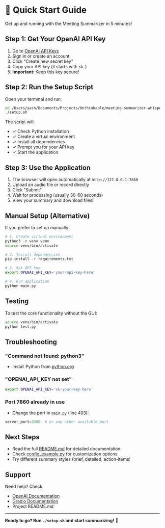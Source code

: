 # 🚀 Quick Start Guide

Get up and running with the Meeting Summarizer in 5 minutes!

## Step 1: Get Your OpenAI API Key

1. Go to [OpenAI API Keys](https://platform.openai.com/api-keys)
2. Sign in or create an account
3. Click "Create new secret key"
4. Copy your API key (it starts with `sk-`)
5. **Important**: Keep this key secure!

## Step 2: Run the Setup Script

Open your terminal and run:

```bash
cd /Users/yash/Documents/Projects/Unthinkable/meeting-summarizer-whisper-api
./setup.sh
```

The script will:
- ✓ Check Python installation
- ✓ Create a virtual environment
- ✓ Install all dependencies
- ✓ Prompt you for your API key
- ✓ Start the application

## Step 3: Use the Application

1. The browser will open automatically at `http://127.0.0.1:7860`
2. Upload an audio file or record directly
3. Click "Submit"
4. Wait for processing (usually 30-60 seconds)
5. View your summary and download files!

## Manual Setup (Alternative)

If you prefer to set up manually:

```bash
# 1. Create virtual environment
python3 -m venv venv
source venv/bin/activate

# 2. Install dependencies
pip install -r requirements.txt

# 3. Set API key
export OPENAI_API_KEY='your-api-key-here'

# 4. Run application
python main.py
```

## Testing

To test the core functionality without the GUI:

```bash
source venv/bin/activate
python test.py
```

## Troubleshooting

### "Command not found: python3"
- Install Python from [python.org](https://www.python.org/downloads/)

### "OPENAI_API_KEY not set"
```bash
export OPENAI_API_KEY='sk-your-key-here'
```

### Port 7860 already in use
- Change the port in `main.py` (line 403):
```python
server_port=8080  # or any other available port
```

## Next Steps

- Read the full [README.md](README.md) for detailed documentation
- Check [config_example.py](config_example.py) for customization options
- Try different summary styles (brief, detailed, action-items)

## Support

Need help? Check:
- [OpenAI Documentation](https://platform.openai.com/docs)
- [Gradio Documentation](https://gradio.app/docs)
- Project README.md

---

**Ready to go? Run `./setup.sh` and start summarizing!** 🎉
